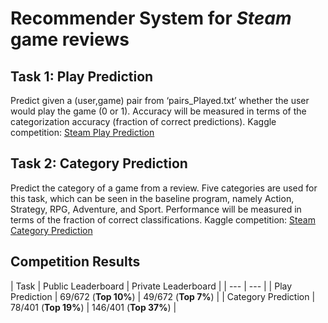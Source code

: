 # Recommender System for _Steam_ game reviews
## Task 1: Play Prediction 
Predict given a (user,game) pair from ‘pairs_Played.txt’ whether the user would play the game (0 or 1). Accuracy will be measured in terms of the categorization accuracy (fraction of correct predictions). Kaggle competition: [Steam Play Prediction](https://www.kaggle.com/c/cse158258-fa20-play-prediction/leaderboard)

## Task 2: Category Prediction
Predict the category of a game from a review. Five categories are used for this task, which can be seen in the baseline program, namely Action, Strategy, RPG, Adventure, and Sport. Performance will be measured in terms of the fraction of correct classifications. Kaggle competition: [Steam Category Prediction](https://www.kaggle.com/c/cse158-fa20-category-prediction/leaderboard)

## Competition Results
| Task | Public Leaderboard | Private Leaderboard |
| --- | --- |
| Play Prediction | 69/672 (**Top 10%**) | 49/672 (**Top 7%**) |
| Category Prediction | 78/401 (**Top 19%**) | 146/401 (**Top 37%**) |
